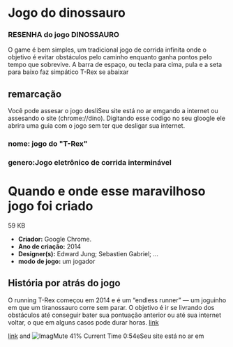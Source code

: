 # Jogo do dinossauro #                                                                                                                                                                          
### RESENHA do jogo DINOSSAURO
O game é bem simples, um tradicional jogo de corrida infinita onde o objetivo é evitar obstáculos pelo caminho enquanto ganha pontos pelo tempo que sobrevive. A barra de espaço, ou tecla para cima, pula e a seta para baixo faz simpático T-Rex se abaixar 

## 

##   remarcação 

Você pode assesar o jogo desliSeu site está no ar emgando a internet ou assesando o site (chrome://dino).
Digitando esse codigo no seu gloogle ele abrira uma guia com o jogo sem ter que desligar sua internet.





### nome: jogo do "T-Rex"
### genero:Jogo eletrônico de corrida interminável
# Quando e onde esse maravilhoso jogo foi criado
59 KB
- **Criador:** Google Chrome.
- **Ano de criaçâo:** 2014 
- **Designer(s):** Edward Jung; Sebastien Gabriel; ...
- **modo de jogo:** um jogador 
## História por atrás do jogo 

O running T-Rex começou em 2014 e é um “endless runner” — um joguinho em que um tiranossauro corre sem parar. O objetivo é ir se livrando dos obstáculos até conseguir bater sua pontuação anterior ou até sua internet voltar, o que em alguns casos pode durar horas.
[link](https://i0.wp.com/gizmodo.uol.com.br/wp-content/blogs.dir/8/files/2018/09/dino-chrome.gif?resize=480%2C152&ssl=1)


[link](https://s2.glbimg.com/LF5DAbEFQPLYV82fqwgeA2HDoJU=/0x0:695x390/984x0/smart/filters:strip_icc()/i.s3.glbimg.com/v1/AUTH_08fbf48bc0524877943fe86e43087e7a/internal_photos/bs/2019/j/B/fEjkqCTlA0BMFLzSq8Bg/como-jogar-jogo-dinossauro-google-online-tutorial.jpg) and ![ImagMute
41%
Current Time 0:54e](src)Seu site está no ar em
```

